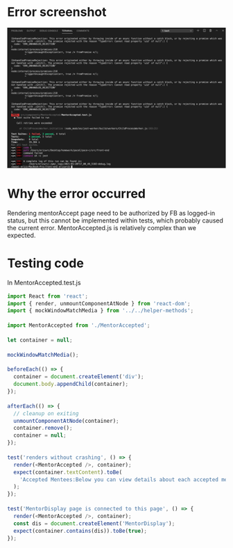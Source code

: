 # Error screenshot
![](test-errors-screenshot.png)
# Why the error occurred
Rendering mentorAccept page need to be authorized by FB as logged-in status, but this cannot be implemented within tests, which probably caused the current error. MentorAccepted.js is relatively complex than we expected.
# Testing code
In MentorAccepted.test.js
```javascript
import React from 'react';
import { render, unmountComponentAtNode } from 'react-dom';
import { mockWindowMatchMedia } from '../../helper-methods';

import MentorAccepted from './MentorAccepted';

let container = null;

mockWindowMatchMedia();

beforeEach(() => {
  container = document.createElement('div');
  document.body.appendChild(container);
});

afterEach(() => {
  // cleanup on exiting
  unmountComponentAtNode(container);
  container.remove();
  container = null;
});

test('renders without crashing', () => {
  render(<MentorAccepted />, container);
  expect(container.textContent).toBe(
    'Accepted Mentees:Below you can view details about each accepted mentee',
  );
});

test('MentorDisplay page is connected to this page', () => {
  render(<MentorAccepted />, container);
  const dis = document.createElement('MentorDisplay');
  expect(container.contains(dis)).toBe(true);
});
```
